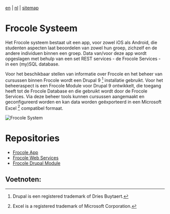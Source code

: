 [en](/en/frocole_system) | [nl](/nl/frocole_system) | [sitemap](/nl/sitemap)

# Frocole Systeem

Het Frocole systeem bestaat uit een app, voor zowel iOS als Android, die studenten aspecten laat beoordelen van zowel hun groep, zichzelf en de andere individuen binnen een groep. Data van/voor deze app wordt opgeslagen met behulp van een set REST services - de Frocole Services - in een (my)SQL database.

Voor het beschikbaar stellen van informatie over Frocole en het beheer van cursussen binnen Frocole wordt een Drupal 9 [^1] installatie gebruikt. Voor het beheeraspect is een Frocole Module voor Drupal 9 ontwikkelt, die toegang heeft tot de Frocole Database en die gebruikt wordt door de Frocole Services. Via deze beheer tools kunnen cursussen aangemaakt en geconfigureerd worden en kan data worden geëxporteerd in een Microsoft Excel [^2] compatibel formaat.

![Frocole System](https://user-images.githubusercontent.com/1768983/161252485-51f02963-ed1a-435f-bd8a-c7144a88be7b.png)

# Repositories

- [Frocole App](https://github.com/Frocole/Frocole_App)
- [Frocole Web Services](https://github.com/Frocole/Frocole_Services)
- [Frocole Drupal Module](https://github.com/Frocole/Frocole_Module)

## Voetnoten:
[^1]: Drupal is een registered trademark of Dries Buytaert.
[^2]: Excel is a registered trademark of Microsoft Corporation.

